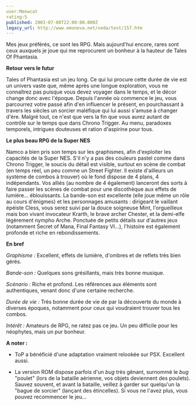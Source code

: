 ```yaml
---
user:Meowcat
rating:5
published: 2003-07-08T22:00:00.000Z
legacy_url: http://www.emunova.net/veda/test/157.htm
---
```

Mes jeux préférés, ce sont les RPG. Mais aujourd'hui encore, rares sont ceux auxquels je joue qui me reprocurent un bonheur à la hauteur de Tales Of Phantasia.  

  

**Retour vers le futur**  

Tales of Phantasia est un jeu long. Ce qui lui procure cette durée de vie est un univers vaste que, même après une longue exploration, vous ne connaîtrez pas puisque vous devez voyager dans le temps, et le décor change donc avec l'époque. Depuis l'année où commence le jeu, vous parcourrez votre passé afin d'en influencer le présent, en pourchassant à travers les siècles un sorcier maléfique qui lui aussi s'amuse à changer d'ère. Malgré tout, ce n'est que vers la fin que vous aurez autant de contrôle sur le temps que dans Chrono Trigger. Au menu, paradoxes temporels, intrigues douteuses et ration d'aspirine pour tous.  

  

**Le plus beau RPG de la Super NES**  

Namco a bien pris son temps sur les graphismes, afin d'exploiter les capacités de la Super NES. S'il n'y a pas des couleurs pastel comme dans Chrono Trigger, le soucis du détail est visible, surtout en scène de combat (en temps réel, un peu comme un Street Fighter. Il existe d'ailleurs un système de combos à trouver) où le fond dispose de 4 plans, 4 indépendants. Vos alliés (au nombre de 4 également) lanceront des sorts à faire passer les scènes de combat pour une discothèque aux effets de lumière... éblouissants. La bande-son est excellente (elle joue même un rôle au cours d'énigmes) et les personnages amusants : dirigeant le vaillant épéiste Cless, vous serez suivi par la douce soigneuse Mint, l'orgueilleux mais bon vivant invocateur Krarth, le brave archer Chester, et la demi-elfe légèrement nympho Arche. Ponctuée de petits détails sur d'autres jeux (notamment Secret of Mana, Final Fantasy VI...), l'histoire est également profonde et riche en rebondissements.  

  

  

**En bref**  

  

_Graphisme :_ Excellent, effets de lumière, d'ombres et de reflets très bien gérés.  

  

_Bande-son :_ Quelques sons grésillants, mais très bonne musique.  

  

_Scénario :_ Riche et profond. Les références aux éléments sont authentiques, venant donc d'une certaine recherche.  

  

_Durée de vie :_ Très bonne durée de vie de par la découverte du monde à diverses époques, notamment pour ceux qui voudraient trouver tous les combos.  

  

_Intérêt :_ Amateurs de RPG, ne ratez pas ce jeu. Un peu difficile pour les néophytes, mais un pur bonheur.  

  

  

**A noter :**  

- ToP a bénéficié d'une adaptation vraiment relookée sur PSX. Excellent aussi.  

- La version ROM dispose parfois d'un _bug_ très gênant, surnommé le _bug_ "poulet" (lors de la bataille aérienne, vos objets deviennent des poulets). Sauvez souvent, et avant la bataille, veillez à garder sur quelqu'un la "bague de sorcier" (lançant des étincelles). Si vous ne l'avez plus, vous pouvez recommencer le jeu...